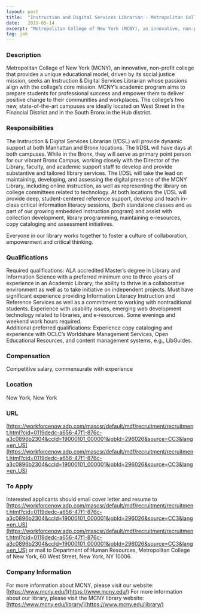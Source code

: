 ```yaml
---
layout: post
title:  "Instruction and Digital Services Librarian - Metropolitan College of New York "
date:   2019-05-14
excerpt: "Metropolitan College of New York (MCNY), an innovative, non-profit college that provides a unique educational model, driven by its social justice mission, seeks an Instruction & Digital Services Librarian whose passions align with the college’s core mission. MCNY’s academic program aims to prepare students for professional success and empower them..."
tag: job
---
```


### Description   

Metropolitan College of New York (MCNY), an innovative, non-profit college that provides a unique educational model, driven by its social justice mission, seeks an Instruction & Digital Services Librarian whose passions align with the college’s core mission.  MCNY’s academic program aims to prepare students for professional success and empower them to deliver positive change to their communities and workplaces. The college’s two new, state-of-the-art campuses are ideally located on West Street in the Financial District and in the South Bronx in the Hub district. 


### Responsibilities   


The Instruction & Digital Services Librarian (I/DSL) will provide dynamic support at both Manhattan and Bronx locations. The I/DSL will have days at both campuses. While in the Bronx, they will serve as primary point person for our vibrant Bronx Campus, working closely with the Director of the Library, faculty, and academic support staff to develop and provide substantive and tailored library services. The I/DSL will take the lead on maintaining, developing, and assessing the digital presence of the MCNY Library, including online instruction, as well as representing the library on college committees related to technology. At both locations the I/DSL will provide deep, student-centered reference support, develop and teach in-class critical information literacy sessions, (both standalone classes and as part of our growing embedded instruction program) and assist with collection development, library programming, maintaining e-resources, copy cataloging and assessment initiatives.

Everyone in our library works together to foster a culture of collaboration, empowerment and critical thinking. 



### Qualifications   

Required qualifications:
ALA accredited Master’s degree in Library and Information Science with a preferred minimum one to three years of experience in an Academic Library; the ability to thrive in a collaborative environment as well as to take initiative on  independent projects. Must have significant experience providing Information Literacy Instruction and Reference Services as well as a commitment to working with nontraditional students. Experience with usability issues, emerging web development technology related to libraries, and e-resources. Some evenings and weekend work hours required.  
Additional preferred qualifications: 
Experience copy cataloging and experience with OCLC’s Worldshare Management Services, Open Educational Resources, and content management systems, e.g., LibGuides.  


### Compensation   

Competitive salary, commensurate with experience 


### Location   

New York, New York


### URL   

[https://workforcenow.adp.com/mascsr/default/mdf/recruitment/recruitment.html?cid=0119dedc-a656-47f1-876c-a3c0896b2304&ccId=19000101_000001&jobId=296026&source=CC3&lang=en_US](https://workforcenow.adp.com/mascsr/default/mdf/recruitment/recruitment.html?cid=0119dedc-a656-47f1-876c-a3c0896b2304&ccId=19000101_000001&jobId=296026&source=CC3&lang=en_US)

### To Apply   

Interested applicants should email cover letter and resume to [https://workforcenow.adp.com/mascsr/default/mdf/recruitment/recruitment.html?cid=0119dedc-a656-47f1-876c-a3c0896b2304&ccId=19000101_000001&jobId=296026&source=CC3&lang=en_US](https://workforcenow.adp.com/mascsr/default/mdf/recruitment/recruitment.html?cid=0119dedc-a656-47f1-876c-a3c0896b2304&ccId=19000101_000001&jobId=296026&source=CC3&lang=en_US)
or mail to Department of Human Resources, Metropolitan College of New York, 60 West Street, New York, NY  10006.  



### Company Information   

For more information about MCNY, please visit our website: [https://www.mcny.edu/](https://www.mcny.edu/)
For more information about our library, please visit the MCNY library website:
[https://www.mcny.edu/library/](https://www.mcny.edu/library/)



